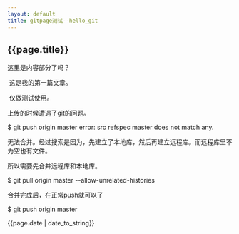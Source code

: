```yaml
---
layout: default
title: gitpage测试--hello_git
---
```


<h2>{{page.title}}</h2>

<p>这里是内容部分了吗？

​	这是我的第一篇文章。

​	仅做测试使用。

上传的时候遭遇了git的问题。

$ git push origin master
error: src refspec master does not match any.

无法合并。经过搜索是因为，先建立了本地库，然后再建立远程库。而远程库里不为空也有文件。

所以需要先合并远程库和本地库。

$ git pull origin master --allow-unrelated-histories

合并完成后，在正常push就可以了

$ git push origin master 

</p>

<p> {{page.date | date_to_string}}</p>
